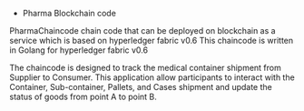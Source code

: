 * Pharma Blockchain code

PharmaChaincode chain code that can be deployed on blockchain as a service which is based on hyperledger fabric v0.6
This chaincode is written in Golang for hyperledger fabric v0.6

The chaincode is designed to track the medical container shipment from Supplier to Consumer. This application allow participants to interact with the Container, Sub-container, Pallets, and Cases shipment and update the status of goods from point A to point B.
